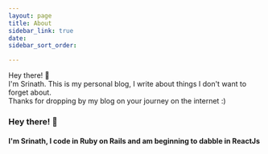 ```yaml
---
layout: page
title: About
sidebar_link: true
date: 
sidebar_sort_order: 

---
```

<div class="message">

Hey there! 👋
<br>
I'm Srinath.
This is my personal blog, I write about things I don't want to forget about.
<br>
Thanks for dropping by my blog on your journey on the internet :)

</div>

### Hey there! 👋

#### I'm Srinath, I code in Ruby on Rails and am beginning to dabble in ReactJs